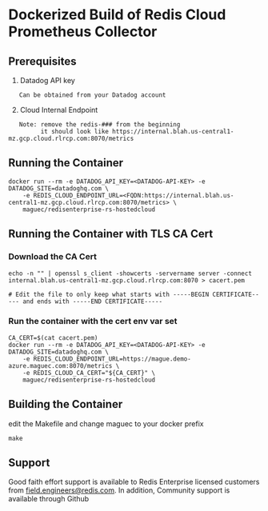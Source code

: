 # Dockerized Build of Redis Cloud Prometheus Collector

## Prerequisites

1) Datadog API key
```
   Can be obtained from your Datadog account
```

2) Cloud Internal Endpoint
```
   Note: remove the redis-### from the beginning
         it should look like https://internal.blah.us-central1-mz.gcp.cloud.rlrcp.com:8070/metrics
```

## Running the Container

```
docker run --rm -e DATADOG_API_KEY=<DATADOG-API-KEY> -e DATADOG_SITE=datadoghq.com \
	-e REDIS_CLOUD_ENDPOINT_URL=<FQDN:https://internal.blah.us-central1-mz.gcp.cloud.rlrcp.com:8070/metrics> \
	maguec/redisenterprise-rs-hostedcloud
```

## Running the Container with TLS CA Cert

### Download the CA Cert

```
echo -n "" | openssl s_client -showcerts -servername server -connect internal.blah.us-central1-mz.gcp.cloud.rlrcp.com:8070 > cacert.pem

# Edit the file to only keep what starts with -----BEGIN CERTIFICATE----- and ends with -----END CERTIFICATE-----
```

### Run the container with the cert env var set

```
CA_CERT=$(cat cacert.pem)
docker run --rm -e DATADOG_API_KEY=<DATADOG-API-KEY> -e DATADOG_SITE=datadoghq.com \
	-e REDIS_CLOUD_ENDPOINT_URL=https://mague.demo-azure.maguec.com:8070/metrics \
	-e REDIS_CLOUD_CA_CERT="${CA_CERT}" \
 	maguec/redisenterprise-rs-hostedcloud
```

## Building the Container

edit the Makefile and change maguec to your docker prefix

```
make
```

## Support 

Good faith effort support is available to Redis Enterprise licensed customers from field.engineers@redis.com. 
In addition, Community support is available through Github

